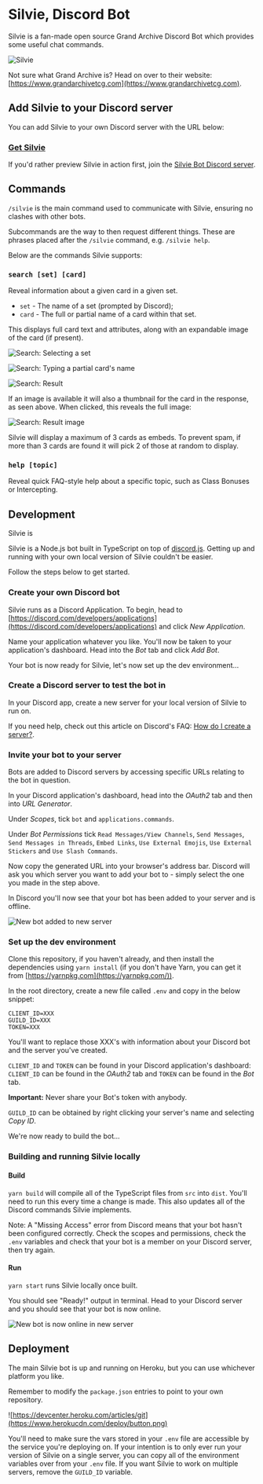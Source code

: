 # Silvie, Discord Bot

Silvie is a fan-made open source Grand Archive Discord Bot which provides some useful chat commands.

![Silvie](https://i.imgur.com/mmf3DMR.png)

Not sure what Grand Archive is? Head on over to their website: [https://www.grandarchivetcg.com](https://www.grandarchivetcg.com).

## Add Silvie to your Discord server

You can add Silvie to your own Discord server with the URL below:

### **[Get Silvie](https://discord.com/oauth2/authorize?client_id=930856109189767188&permissions=414464609280&scope=bot%20applications.commands)**

If you'd rather preview Silvie in action first, join the [Silvie Bot Discord server](https://discord.gg/KrPepDcBRh).

## Commands

`/silvie` is the main command used to communicate with Silvie, ensuring no clashes with other bots.

Subcommands are the way to then request different things. These are phrases placed after the `/silvie` command, e.g. `/silvie help`.

Below are the commands Silvie supports:

### `search [set] [card]`

Reveal information about a given card in a given set.

- `set` - The name of a set (prompted by Discord);
- `card` - The full or partial name of a card within that set.

This displays full card text and attributes, along with an expandable image of the card (if present).

![Search: Selecting a set](https://i.imgur.com/LEDPefF.png)

![Search: Typing a partial card's name](https://i.imgur.com/5ITdgIa.png)

![Search: Result](https://i.imgur.com/w7Er0Ti.png)

If an image is available it will also a thumbnail for the card in the response, as seen above. When clicked, this reveals the full image:

![Search: Result image](https://i.imgur.com/fnu1472.png)

Silvie will display a maximum of 3 cards as embeds. To prevent spam, if more than 3 cards are found it will pick 2 of those at random to display.

### `help [topic]`

Reveal quick FAQ-style help about a specific topic, such as Class Bonuses or Intercepting.

## Development

Silvie is 

Silvie is a Node.js bot built in TypeScript on top of [discord.js](https://discord.js.org). Getting up and running with your own local version of Silvie couldn't be easier.

Follow the steps below to get started.

### Create your own Discord bot

Silvie runs as a Discord Application. To begin, head to [https://discord.com/developers/applications](https://discord.com/developers/applications) and click _New Application_.

Name your application whatever you like. You'll now be taken to your application's dashboard. Head into the _Bot_ tab and click _Add Bot_.

Your bot is now ready for Silvie, let's now set up the dev environment...

### Create a Discord server to test the bot in

In your Discord app, create a new server for your local version of Silvie to run on.

If you need help, check out this article on Discord's FAQ: [How do I create a server?](https://support.discord.com/hc/en-us/articles/204849977-How-do-I-create-a-server-).

### Invite your bot to your server

Bots are added to Discord servers by accessing specific URLs relating to the bot in question.

In your Discord application's dashboard, head into the _OAuth2_ tab and then into _URL Generator_.

Under _Scopes_, tick `bot` and `applications.commands`.

Under _Bot Permissions_ tick `Read Messages/View Channels`, `Send Messages`, `Send Messages in Threads`, `Embed Links`, `Use External Emojis`, `Use External Stickers` and `Use Slash Commands`.

Now copy the generated URL into your browser's address bar. Discord will ask you which server you want to add your bot to - simply select the one you made in the step above.

In Discord you'll now see that your bot has been added to your server and is offline.

![New bot added to new server](https://i.imgur.com/Oa6TUpx.png)

### Set up the dev environment

Clone this repository, if you haven't already, and then install the dependencies using `yarn install` (if you don't have Yarn, you can get it from [https://yarnpkg.com](https://yarnpkg.com/)).

In the root directory, create a new file called `.env` and copy in the below snippet:

```
CLIENT_ID=XXX
GUILD_ID=XXX
TOKEN=XXX
```

You'll want to replace those XXX's with information about your Discord bot and the server you've created.

`CLIENT_ID` and `TOKEN` can be found in your Discord application's dashboard: `CLIENT_ID` can be found in the _OAuth2_ tab and `TOKEN` can be found in the _Bot_ tab.

**Important:** Never share your Bot's token with anybody.

`GUILD_ID` can be obtained by right clicking your server's name and selecting _Copy ID_.

We're now ready to build the bot...

### Building and running Silvie locally

#### Build

`yarn build` will compile all of the TypeScript files from `src` into `dist`. You'll need to run this every time a change is made. This also updates all of the Discord commands Silvie implements.

Note: A "Missing Access" error from Discord means that your bot hasn't been configured correctly. Check the scopes and permissions, check the `.env` variables and check that your bot is a member on your Discord server, then try again.

#### Run

`yarn start` runs Silvie locally once built.

You should see "Ready!" output in terminal. Head to your Discord server and you should see that your bot is now online.

![New bot is now online in new server](https://i.imgur.com/5K5ZItS.png)

## Deployment

The main Silvie bot is up and running on Heroku, but you can use whichever platform you like.

Remember to modify the `package.json` entries to point to your own repository.

![https://devcenter.heroku.com/articles/git](https://www.herokucdn.com/deploy/button.png)

You'll need to make sure the vars stored in your `.env` file are accessible by the service you're deploying on. If your intention is to only ever run your version of Silvie on a single server, you can copy all of the environment variables over from your `.env` file. If you want Silvie to work on multiple servers, remove the `GUILD_ID` variable.
